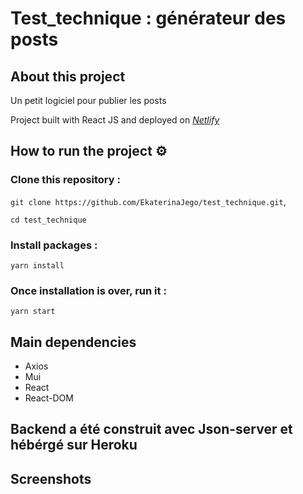 # Test_technique : générateur des posts

## About this project

Un petit logiciel pour publier les posts

Project built with React JS and deployed on
[_Netlify_](https://musing-edison-6034b3.netlify.app)

## How to run the project ⚙️

### Clone this repository :

`git clone https://github.com/EkaterinaJego/test_technique.git`,

`cd test_technique`

### Install packages :

`yarn install`

### Once installation is over, run it :

`yarn start`

## Main dependencies

- Axios
- Mui
- React
- React-DOM

## Backend a été construit avec Json-server et hébérgé sur Heroku

## Screenshots


